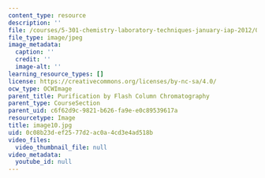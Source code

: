 ```yaml
---
content_type: resource
description: ''
file: /courses/5-301-chemistry-laboratory-techniques-january-iap-2012/0c08b23def2577d2ac0a4cd3e4ad518b_image10.jpg
file_type: image/jpeg
image_metadata:
  caption: ''
  credit: ''
  image-alt: ''
learning_resource_types: []
license: https://creativecommons.org/licenses/by-nc-sa/4.0/
ocw_type: OCWImage
parent_title: Purification by Flash Column Chromatography
parent_type: CourseSection
parent_uid: c6f62d9c-9821-b626-fa9e-e0c89539617a
resourcetype: Image
title: image10.jpg
uid: 0c08b23d-ef25-77d2-ac0a-4cd3e4ad518b
video_files:
  video_thumbnail_file: null
video_metadata:
  youtube_id: null
---
```

